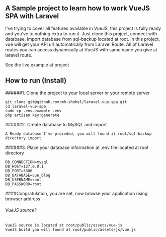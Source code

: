 ## A Sample project to learn how to work VueJS SPA with Laravel

I've trying to cover all features available in VueJS, this project is fully ready and you've to nothing extra to run it. Just clone this project, connect with database, import database from sql-backup located at root. In this project, vue will get your API url automatically from Laravel Route. All of Laravel routes you can access dynamically at VueJS with same name you give at laravel route.

See the live example at project

## How to run (Install)

######1. Clone the project to your local server or your remote server

```
git clone git@github.com:mh-shohel/laravel-vue-spa.git
cd laravel-vue-spa
sudo cp .env.example .env
php artisan key:generate
```
######2. Create database to MySQL and import
  
```
A Ready database I've proivded, you will found it root/sql-backup directory import
```
######3. Place your database information at .env file located at root directory
```
DB_CONNECTION=mysql
DB_HOST=127.0.0.1
DB_PORT=3306
DB_DATABASE=vue_blog
DB_USERNAME=root
DB_PASSWORD=root

```

####Congratulation, you are set, now browse your application using browser address

###### VueJS source?
```
VueJS source is located at root/public/assets/vue-js
VueJS build you will found at root/public/assets/js/vue.js
```